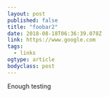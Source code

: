 ```yaml
---
layout: post 
published: false 
title: "foobar2" 
date: 2018-08-18T06:36:39.078Z 
link: https://www.google.com 
tags:
  - links
ogtype: article 
bodyclass: post 
---
```


Enough testing